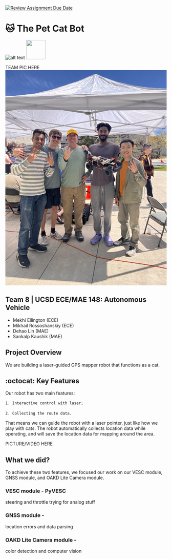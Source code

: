 [![Review Assignment Due Date](https://classroom.github.com/assets/deadline-readme-button-24ddc0f5d75046c5622901739e7c5dd533143b0c8e959d652212380cedb1ea36.svg)](https://classroom.github.com/a/M2_fO6fJ)
# :cat: The Pet Cat Bot
![alt text](carpic148.jpg)
<img src="carpic148.jpg" height="60" width="60" >

TEAM PIC HERE
![alt text](teampic148.jpg)
## Team 8 | UCSD ECE/MAE 148: Autonomous Vehicle
- Mekhi Ellington (ECE)
- Mikhail Rossoshanskiy (ECE)
- Dehao Lin (MAE)
- Sankalp Kaushik (MAE)

## Project Overview
We are building a laser-guided GPS mapper robot that functions as a cat.

## :octocat: Key Features
Our robot has two main features:

    1. Interactive control with laser;

    2. Collecting the route data.

That means we can guide the robot with a laser pointer, just like how we play with cats. The robot automatically collects location data while operating, and will save the location data for mapping around the area. 

PICTURE/VIDEO HERE 

## What we did?
To achieve these two features, we focused our work on our VESC module, GNSS module, and OAKD Lite Camera module.

### VESC module - PyVESC
steering and throttle trying for analog stuff

### GNSS module - 
location errors and data parsing 

### OAKD Lite Camera module - 
color detection and computer vision




